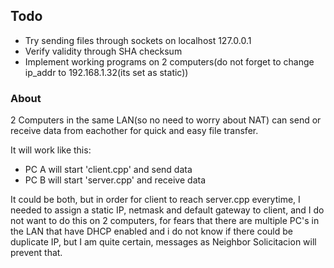 ## Todo
- Try sending files through sockets on localhost 127.0.0.1
- Verify validity through SHA checksum
- Implement working programs on 2 computers(do not forget to change ip_addr to 192.168.1.32(its set as static))
### About
2 Computers in the same LAN(so no need to worry about NAT) can send or receive data from eachother for quick and easy file transfer. 

It will work like this:

- PC A will start 'client.cpp' and send data
- PC B will start 'server.cpp' and receive data

It could be both, but in order for client to reach server.cpp everytime, I needed to assign a static IP, netmask and default gateway to client, and I do not want to do this on 2 computers, for fears that there are multiple PC's in the LAN that have DHCP enabled and i do not know if there could be duplicate IP, but I am quite certain, messages as Neighbor Solicitacion will prevent that.
